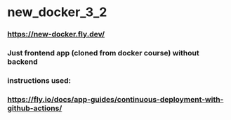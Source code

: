 # new_docker_3_2

### https://new-docker.fly.dev/

### Just frontend app (cloned from docker course) without backend

### instructions used:

### https://fly.io/docs/app-guides/continuous-deployment-with-github-actions/
